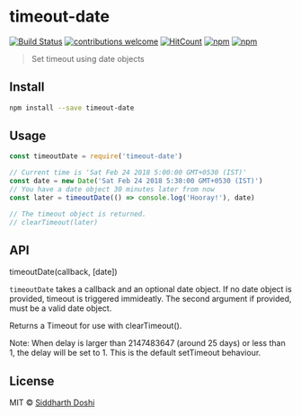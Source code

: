 # timeout-date

[![Build Status](https://travis-ci.org/doshisid/timeout-date.svg?branch=master)](https://travis-ci.org/doshisid/timeout-date) [![contributions welcome](https://img.shields.io/badge/contributions-welcome-brightgreen.svg?style=flat)](https://github.com/doshisid/timeout-date/issues) [![HitCount](http://hits.dwyl.io/doshisid/timeout-date.svg)](http://hits.dwyl.io/doshisid/timeout-date) [![npm](https://img.shields.io/npm/v/timeout-date.svg)](https://www.npmjs.com/package/timeout-date) [![npm](https://img.shields.io/npm/l/timeout-date.svg)](https://www.npmjs.com/package/timeout-date)

> Set timeout using date objects

## Install

```bash
npm install --save timeout-date
```

## Usage

```js
const timeoutDate = require('timeout-date')

// Current time is 'Sat Feb 24 2018 5:00:00 GMT+0530 (IST)'
const date = new Date('Sat Feb 24 2018 5:30:00 GMT+0530 (IST)')
// You have a date object 30 minutes later from now
const later = timeoutDate(() => console.log('Hooray!'), date)

// The timeout object is returned.
// clearTimeout(later)
```

## API

timeoutDate(callback, [date])

`timeoutDate` takes a callback and an optional date object. If no date object is
provided, timeout is triggered immideatly. The second argument if provided,
must be a valid date object.

Returns a Timeout for use with clearTimeout().

Note: When delay is larger than 2147483647 (around 25 days) or less than 1, the
delay will be set to 1. This is the default setTimeout behaviour.

## License

MIT © [Siddharth Doshi](https://sid.sh)
